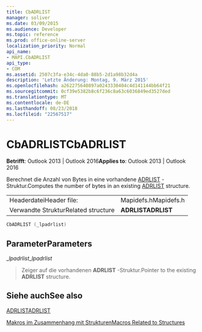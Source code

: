 ```yaml
---
title: CbADRLIST
manager: soliver
ms.date: 03/09/2015
ms.audience: Developer
ms.topic: reference
ms.prod: office-online-server
localization_priority: Normal
api_name:
- MAPI.CbADRLIST
api_type:
- COM
ms.assetid: 2507c3fa-e34c-4da0-88b5-2d1a98b32d4a
description: 'Letzte Änderung: Montag, 9. März 2015'
ms.openlocfilehash: a262275640897a0243330404c4d141144bb64f21
ms.sourcegitcommit: 0cf39e5382b8c6f236c8a63c6036849ed3527ded
ms.translationtype: MT
ms.contentlocale: de-DE
ms.lasthandoff: 08/23/2018
ms.locfileid: "22567517"
---
```

# <a name="cbadrlist"></a><span data-ttu-id="3366b-103">CbADRLIST</span><span class="sxs-lookup"><span data-stu-id="3366b-103">CbADRLIST</span></span>

  
  
<span data-ttu-id="3366b-104">**Betrifft**: Outlook 2013 | Outlook 2016</span><span class="sxs-lookup"><span data-stu-id="3366b-104">**Applies to**: Outlook 2013 | Outlook 2016</span></span> 
  
<span data-ttu-id="3366b-105">Berechnet die Anzahl von Bytes in eine vorhandene [ADRLIST](adrlist.md) -Struktur.</span><span class="sxs-lookup"><span data-stu-id="3366b-105">Computes the number of bytes in an existing [ADRLIST](adrlist.md) structure.</span></span> 
  
|||
|:-----|:-----|
|<span data-ttu-id="3366b-106">Headerdatei</span><span class="sxs-lookup"><span data-stu-id="3366b-106">Header file:</span></span>  <br/> |<span data-ttu-id="3366b-107">Mapidefs.h</span><span class="sxs-lookup"><span data-stu-id="3366b-107">Mapidefs.h</span></span>  <br/> |
|<span data-ttu-id="3366b-108">Verwandte Struktur</span><span class="sxs-lookup"><span data-stu-id="3366b-108">Related structure</span></span>  <br/> |<span data-ttu-id="3366b-109">**ADRLIST**</span><span class="sxs-lookup"><span data-stu-id="3366b-109">**ADRLIST**</span></span> <br/> |
   
```cpp
CbADRLIST (_lpadrlist)
```

## <a name="parameters"></a><span data-ttu-id="3366b-110">Parameter</span><span class="sxs-lookup"><span data-stu-id="3366b-110">Parameters</span></span>

 <span data-ttu-id="3366b-111">__lpadrlist_</span><span class="sxs-lookup"><span data-stu-id="3366b-111">__lpadrlist_</span></span>
  
> <span data-ttu-id="3366b-112">Zeiger auf die vorhandenen **ADRLIST** -Struktur.</span><span class="sxs-lookup"><span data-stu-id="3366b-112">Pointer to the existing **ADRLIST** structure.</span></span> 
    
## <a name="see-also"></a><span data-ttu-id="3366b-113">Siehe auch</span><span class="sxs-lookup"><span data-stu-id="3366b-113">See also</span></span>



[<span data-ttu-id="3366b-114">ADRLIST</span><span class="sxs-lookup"><span data-stu-id="3366b-114">ADRLIST</span></span>](adrlist.md)


[<span data-ttu-id="3366b-115">Makros im Zusammenhang mit Strukturen</span><span class="sxs-lookup"><span data-stu-id="3366b-115">Macros Related to Structures</span></span>](macros-related-to-structures.md)

